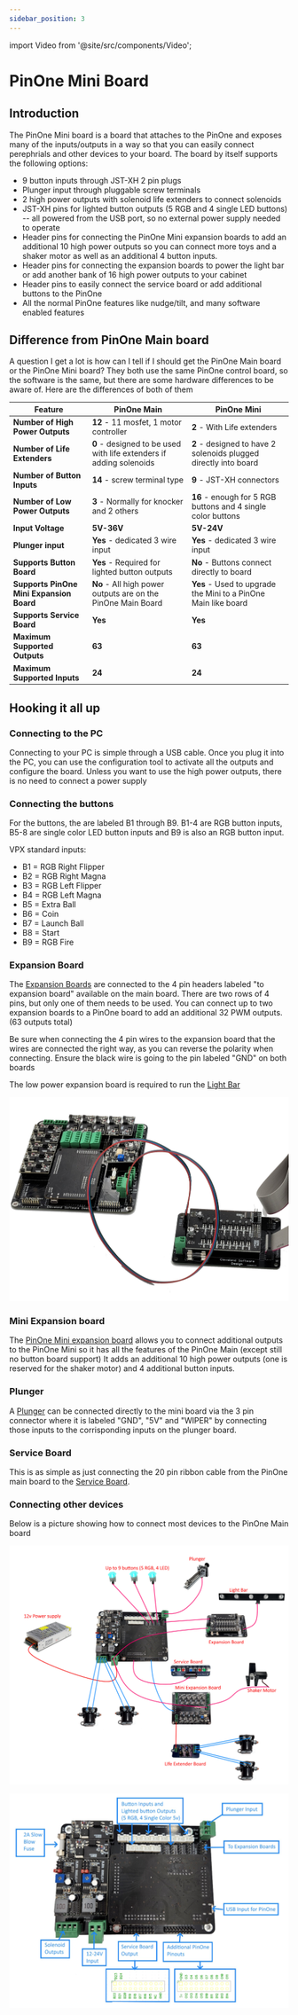 ```yaml
---
sidebar_position: 3
---
```


import Video from '@site/src/components/Video';

# PinOne Mini Board

## Introduction

The PinOne Mini board is a board that attaches to the PinOne and exposes many of the inputs/outputs in a way so that you can easily connect perephrials and other devices to your board. The board by itself supports the following options:

- 9 button inputs through JST-XH 2 pin plugs
- Plunger input through pluggable screw terminals
- 2 high power outputs with solenoid life extenders to connect solenoids
- JST-XH pins for lighted button outputs (5 RGB and 4 single LED buttons) -- all powered from the USB port, so no external power supply needed to operate
- Header pins for connecting the PinOne Mini expansion boards to add an additional 10 high power outputs so you can connect more toys and a shaker motor as well as an additional 4 button inputs.
- Header pins for connecting the expansion boards to power the light bar or add another bank of 16 high power outputs to your cabinet
- Header pins to easily connect the service board or add additional buttons to the PinOne
- All the normal PinOne features like nudge/tilt, and many software enabled features

## Difference from PinOne Main board

A question I get a lot is how can I tell if I should get the PinOne Main board or the PinOne Mini board? They both use the same PinOne control board, so the software is the same, but there are some hardware differences to be aware of. Here are the differences of both of them

| Feature                       | PinOne Main                           | PinOne Mini             |
| ----------------------------- | ----------------------------------    | ----------------------- |
| **Number of High Power Outputs**     | **12** - 11 mosfet, 1 motor controller    | **2** - With Life extenders |
| **Number of Life Extenders** | **0** - designed to be used with life extenders if adding solenoids | **2** - designed to have 2 solenoids plugged directly into board |
| **Number of Button Inputs**          | **14** - screw terminal type                | **9** - JST-XH connectors     |
| **Number of Low Power Outputs**      | **3** - Normally for knocker and 2 others | **16** - enough for 5 RGB buttons and 4 single color buttons |
| **Input Voltage** | **5V-36V** | **5V-24V** |
| **Plunger input** | **Yes** - dedicated 3 wire input | **Yes** - dedicated 3 wire input |
| **Supports Button Board** | **Yes** - Required for lighted button outputs | **No** - Buttons connect directly to board |
| **Supports PinOne Mini Expansion Board** | **No** - All high power outputs are on the PinOne Main Board | **Yes** - Used to upgrade the Mini to a PinOne Main like board |
| **Supports Service Board** | **Yes** | **Yes** |
| **Maximum Supported Outputs** | **63** | **63** |
| **Maximum Supported Inputs** | **24** | **24** |


## Hooking it all up

### Connecting to the PC

Connecting to your PC is simple through a USB cable. Once you plug it into the PC, you can use the configuration tool to activate all the outputs and configure the board. Unless you want to use the high power outputs, there is no need to connect a power supply

### Connecting the buttons

For the buttons, the are labeled B1 through B9. B1-4 are RGB button inputs, B5-8 are single color LED button inputs and B9 is also an RGB button input.

VPX standard inputs:

- B1 = RGB Right Flipper
- B2 = RGB Right Magna
- B3 = RGB Left Flipper
- B4 = RGB Left Magna
- B5 = Extra Ball
- B6 = Coin
- B7 = Launch Ball
- B8 = Start
- B9 = RGB Fire



### Expansion Board

The [Expansion Boards](https://www.clevelandsoftwaredesign.com/pinball-parts/p/pinone-expansion-board) are connected to the 4 pin headers labeled "to expansion board" available on the main board. There are two rows of 4 pins, but only one of them needs to be used. You can connect up to two expansion boards to a PinOne board to add an additional 32 PWM outputs. (63 outputs total)

Be sure when connecting the 4 pin wires to the expansion board that the wires are connected the right way, as you can reverse the polarity when connecting. Ensure the black wire is going to the pin labeled "GND" on both boards

The low power expansion board is required to run the [Light Bar](https://www.clevelandsoftwaredesign.com/pinball-parts/p/rgb-12v-virtual-pinball-light-bar)

![image](./img/PinOneExpansionConnection.jpg)

### Mini Expansion board

The [PinOne Mini expansion board](https://www.clevelandsoftwaredesign.com/pinball-parts/p/pinone-mini-expansion-board) allows you to connect additional outputs to the PinOne Mini so it has all the features of the PinOne Main (except still no button board support) It adds an additional 10 high power outputs (one is reserved for the shaker motor) and 4 additional button inputs.

### Plunger

A [Plunger](https://www.clevelandsoftwaredesign.com/pinball-parts/p/virtual-pinball-plunger-attachment) can be connected directly to the mini board via the 3 pin connector where it is labeled "GND", "5V" and "WIPER" by connecting those inputs to the corrisponding inputs on the plunger board.

### Service Board

This is as simple as just connecting the 20 pin ribbon cable from the PinOne main board to the [Service Board](https://www.clevelandsoftwaredesign.com/pinball-parts/p/expansion-breakout-board-zx5y6).

### Connecting other devices

Below is a picture showing how to connect most devices to the PinOne Main board

![image](./img/PinOneMini4.jpg)

![image](./img/PinOneMini3.jpg)